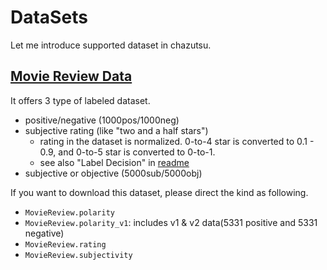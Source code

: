 # DataSets

Let me introduce supported dataset in chazutsu.  

## [Movie Review Data](http://www.cs.cornell.edu/people/pabo/movie-review-data/)

It offers 3 type of labeled dataset.

* positive/negative (1000pos/1000neg)
* subjective rating (like "two and a half stars")
  * rating in the dataset is normalized. 0-to-4 star is converted to 0.1 - 0.9, and 0-to-5 star is converted to 0-to-1.
  * see also "Label Decision" in [readme](http://www.cs.cornell.edu/people/pabo/movie-review-data/scaledata.README.1.0.txt)
* subjective or objective (5000sub/5000obj)

If you want to download this dataset, please direct the kind as following.

* `MovieReview.polarity`
 * `MovieReview.polarity_v1`: includes v1 & v2 data(5331 positive and 5331 negative)
* `MovieReview.rating`
* `MovieReview.subjectivity`

